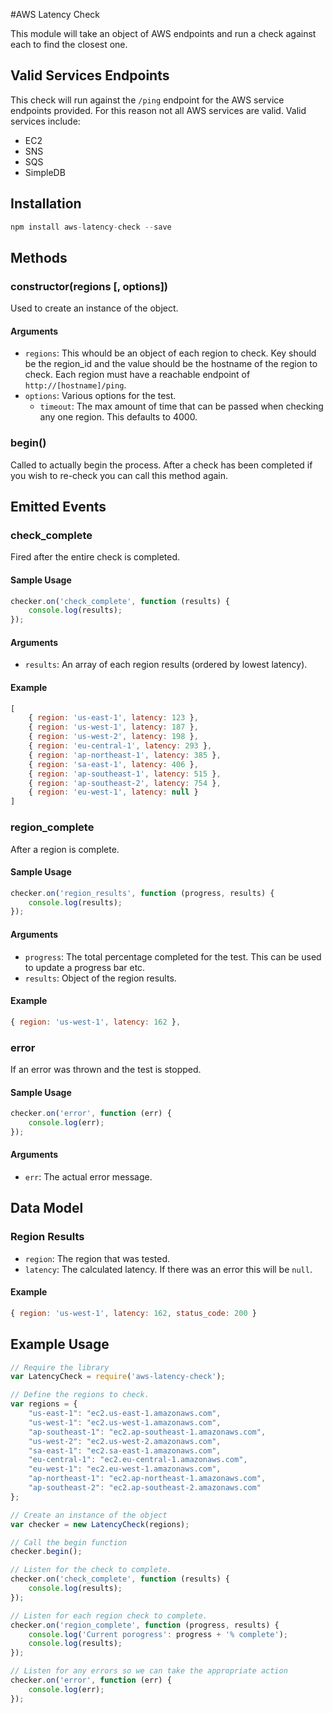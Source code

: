 #AWS Latency Check

This module will take an object of AWS endpoints and run a check against each to find the closest one.  

## Valid Services Endpoints

This check will run against the ```/ping``` endpoint for the AWS service endpoints provided.  For this reason not all AWS services are valid.  Valid services include:

* EC2
* SNS
* SQS
* SimpleDB

## Installation

``` javascript
npm install aws-latency-check --save
```

## Methods

### constructor(regions [, options])

Used to create an instance of the object.  

#### Arguments

* ```regions```: This whould be an object of each region to check.  Key should be the region_id and the value should be the hostname of the region to check.  Each region must have a reachable endpoint of ```http://[hostname]/ping```.
* ```options```: Various options for the test.
	* ```timeout```: The max amount of time that can be passed when checking any one region. This defaults to 4000.



### begin()

Called to actually begin the process.  After a check has been completed if you wish to re-check you can call this method again.



## Emitted Events

### check_complete
Fired after the entire check is completed.

#### Sample Usage

``` javascript
checker.on('check_complete', function (results) {
    console.log(results);
});
```

#### Arguments

* ```results```: An array of each region results (ordered by lowest latency).  

#### Example
``` javascript
[ 
	{ region: 'us-east-1', latency: 123 },
  	{ region: 'us-west-1', latency: 187 },
  	{ region: 'us-west-2', latency: 198 },
  	{ region: 'eu-central-1', latency: 293 },
  	{ region: 'ap-northeast-1', latency: 385 },
  	{ region: 'sa-east-1', latency: 406 },
  	{ region: 'ap-southeast-1', latency: 515 },
  	{ region: 'ap-southeast-2', latency: 754 },
  	{ region: 'eu-west-1', latency: null } 
]
```

### region_complete
After a region is complete.  

#### Sample Usage

``` javascript
checker.on('region_results', function (progress, results) {
    console.log(results);
});
```

#### Arguments

* ```progress```: The total percentage completed for the test.  This can be used to update a progress bar etc.
* ```results```: Object of the region results.

#### Example

```javascript
{ region: 'us-west-1', latency: 162 },
```

### error
If an error was thrown and the test is stopped.

#### Sample Usage

``` javascript
checker.on('error', function (err) {
    console.log(err);
});
```

#### Arguments

* ```err```: The actual error message.



## Data Model

### Region Results

* ```region```: The region that was tested.
* ```latency```: The calculated latency.  If there was an error this will be ```null```.

#### Example

``` javascript
{ region: 'us-west-1', latency: 162, status_code: 200 }
```

## Example Usage
``` javascript
// Require the library
var LatencyCheck = require('aws-latency-check');

// Define the regions to check.
var regions = {
	"us-east-1": "ec2.us-east-1.amazonaws.com",
	"us-west-1": "ec2.us-west-1.amazonaws.com",
	"ap-southeast-1": "ec2.ap-southeast-1.amazonaws.com",
	"us-west-2": "ec2.us-west-2.amazonaws.com",
	"sa-east-1": "ec2.sa-east-1.amazonaws.com",
	"eu-central-1": "ec2.eu-central-1.amazonaws.com",
	"eu-west-1": "ec2.eu-west-1.amazonaws.com",
	"ap-northeast-1": "ec2.ap-northeast-1.amazonaws.com",
	"ap-southeast-2": "ec2.ap-southeast-2.amazonaws.com"
};

// Create an instance of the object
var checker = new LatencyCheck(regions);

// Call the begin function
checker.begin();

// Listen for the check to complete.
checker.on('check_complete', function (results) {
    console.log(results);
});

// Listen for each region check to complete.
checker.on('region_complete', function (progress, results) {
    console.log('Current porogress': progress + '% complete');
    console.log(results);
});

// Listen for any errors so we can take the appropriate action
checker.on('error', function (err) {
    console.log(err);
});
```

